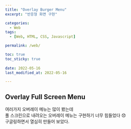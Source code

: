 ```yaml
---
title: "Overlay Burger Menu"
excerpt: "반응형 화면 구현"

categories:
  - Web
tags:
  - [Web, HTML, CSS, Javascript]

permalink: /web/

toc: true
toc_sticky: true
 
date: 2022-05-16
last_modified_at: 2022-05-16

---
```


## Overlay Full Screen Menu


여러가지 오버레이 메뉴는 많이 봤는데<br>
풀 스크린으로 내려오는 오버레이 메뉴는 구현하기 너무 힘들었다 😞<br>
구글링하면서 열심히 만들어 보았다.


<br>
<br>
<br>





<br>
<br>